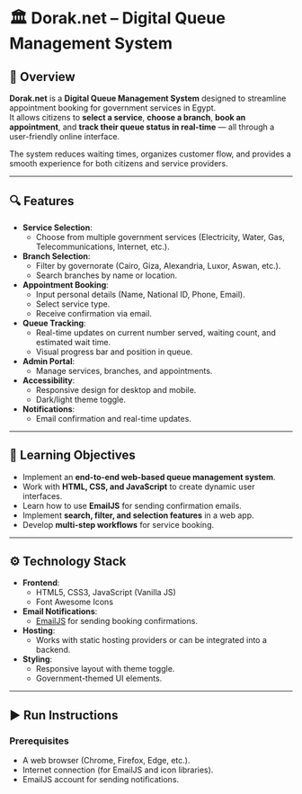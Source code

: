 # 🏛 Dorak.net – Digital Queue Management System

## 📌 Overview
**Dorak.net** is a **Digital Queue Management System** designed to streamline appointment booking for government services in Egypt.  
It allows citizens to **select a service**, **choose a branch**, **book an appointment**, and **track their queue status in real-time** — all through a user-friendly online interface.

The system reduces waiting times, organizes customer flow, and provides a smooth experience for both citizens and service providers.

---

## 🔍 Features
- **Service Selection**:
  - Choose from multiple government services (Electricity, Water, Gas, Telecommunications, Internet, etc.).
- **Branch Selection**:
  - Filter by governorate (Cairo, Giza, Alexandria, Luxor, Aswan, etc.).
  - Search branches by name or location.
- **Appointment Booking**:
  - Input personal details (Name, National ID, Phone, Email).
  - Select service type.
  - Receive confirmation via email.
- **Queue Tracking**:
  - Real-time updates on current number served, waiting count, and estimated wait time.
  - Visual progress bar and position in queue.
- **Admin Portal**:
  - Manage services, branches, and appointments.
- **Accessibility**:
  - Responsive design for desktop and mobile.
  - Dark/light theme toggle.
- **Notifications**:
  - Email confirmation and real-time updates.

---

## 🧠 Learning Objectives
- Implement an **end-to-end web-based queue management system**.
- Work with **HTML, CSS, and JavaScript** to create dynamic user interfaces.
- Learn how to use **EmailJS** for sending confirmation emails.
- Implement **search, filter, and selection features** in a web app.
- Develop **multi-step workflows** for service booking.

---

## ⚙️ Technology Stack
- **Frontend**:
  - HTML5, CSS3, JavaScript (Vanilla JS)
  - Font Awesome Icons
- **Email Notifications**:
  - [EmailJS](https://www.emailjs.com/) for sending booking confirmations.
- **Hosting**:
  - Works with static hosting providers or can be integrated into a backend.
- **Styling**:
  - Responsive layout with theme toggle.
  - Government-themed UI elements.

---

## ▶️ Run Instructions

### Prerequisites
- A web browser (Chrome, Firefox, Edge, etc.).
- Internet connection (for EmailJS and icon libraries).
- EmailJS account for sending notifications.

